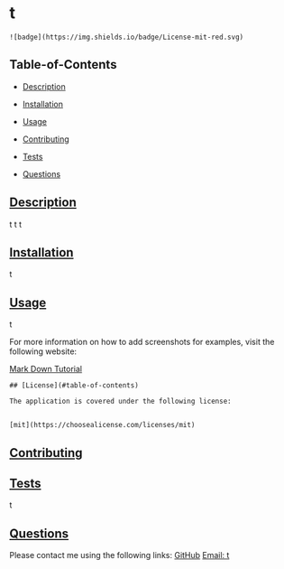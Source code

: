 # t

  
    ![badge](https://img.shields.io/badge/License-mit-red.svg)
    

  ## Table-of-Contents
  * [Description](#description)
  * [Installation](#installation)
  * [Usage](#usage)
  
  * [Contributing](#contributing)
  * [Tests](#tests)
  * [Questions](#questions)
  
  ## [Description](#table-of-contents)
  t
  t
  t

  ## [Installation](#table-of-contents)
  t

  ## [Usage](#table-of-contents)
  t
  
  For more information on how to add screenshots for examples, visit the following website:
  
  [Mark Down Tutorial](https://agea.github.io/tutorial.md/)
  
  
    ## [License](#table-of-contents)
    
    The application is covered under the following license:

    
    [mit](https://choosealicense.com/licenses/mit)
    
    

  ## [Contributing](#table-of-contents)
  

  ## [Tests](#table-of-contents)
  t
  
  ## [Questions](#table-of-contents)
  Please contact me using the following links:
  [GitHub](https://github.com/t)
  [Email: t](mailto:t)
